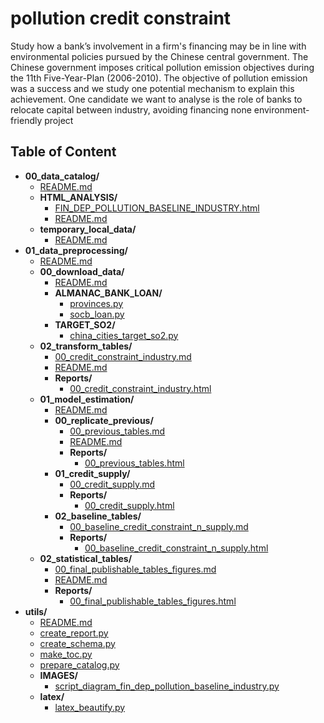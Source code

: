 
# pollution credit constraint



Study how a bank’s involvement in a firm's financing may be in line with environmental policies pursued by the Chinese central government. The Chinese government imposes critical pollution emission objectives during the 11th Five-Year-Plan (2006-2010). The objective of pollution emission was a success and we study one potential mechanism to explain this achievement. One candidate we want to analyse is the role of banks to relocate capital between industry, avoiding financing none environment-friendly project

## Table of Content

 - **00_data_catalog/**
   - [README.md](https://github.com/thomaspernet/pollution_credit_constraint/tree/master/00_data_catalog/README.md)
   - **HTML_ANALYSIS/**
     - [FIN_DEP_POLLUTION_BASELINE_INDUSTRY.html](https://htmlpreview.github.io/?https://github.com/thomaspernet/pollution_credit_constraint/blob/master/00_data_catalog/HTML_ANALYSIS/FIN_DEP_POLLUTION_BASELINE_INDUSTRY.html)
     - [README.md](https://github.com/thomaspernet/pollution_credit_constraint/tree/master/00_data_catalog/HTML_ANALYSIS/README.md)
   - **temporary_local_data/**
     - [README.md](https://github.com/thomaspernet/pollution_credit_constraint/tree/master/00_data_catalog/temporary_local_data/README.md)
 - **01_data_preprocessing/**
   - [README.md](https://github.com/thomaspernet/pollution_credit_constraint/tree/master/01_data_preprocessing/README.md)
   - **00_download_data/**
     - [README.md](https://github.com/thomaspernet/pollution_credit_constraint/tree/master/01_data_preprocessing/00_download_data/README.md)
     - **ALMANAC_BANK_LOAN/**
       - [provinces.py](https://github.com/thomaspernet/pollution_credit_constraint/tree/master/01_data_preprocessing/00_download_data/ALMANAC_BANK_LOAN/provinces.py)
       - [socb_loan.py](https://github.com/thomaspernet/pollution_credit_constraint/tree/master/01_data_preprocessing/00_download_data/ALMANAC_BANK_LOAN/socb_loan.py)
     - **TARGET_SO2/**
       - [china_cities_target_so2.py](https://github.com/thomaspernet/pollution_credit_constraint/tree/master/01_data_preprocessing/00_download_data/TARGET_SO2/china_cities_target_so2.py)
   - **02_transform_tables/**
     - [00_credit_constraint_industry.md](https://github.com/thomaspernet/pollution_credit_constraint/tree/master/01_data_preprocessing/02_transform_tables/00_credit_constraint_industry.md)
     - [README.md](https://github.com/thomaspernet/pollution_credit_constraint/tree/master/01_data_preprocessing/02_transform_tables/README.md)
     - **Reports/**
       - [00_credit_constraint_industry.html](https://htmlpreview.github.io/?https://github.com/thomaspernet/pollution_credit_constraint/blob/master/01_data_preprocessing/02_transform_tables/Reports/00_credit_constraint_industry.html)
   - **01_model_estimation/**
     - [README.md](https://github.com/thomaspernet/pollution_credit_constraint/tree/master/02_data_analysis/01_model_estimation/README.md)
     - **00_replicate_previous/**
       - [00_previous_tables.md](https://github.com/thomaspernet/pollution_credit_constraint/tree/master/02_data_analysis/01_model_estimation/00_replicate_previous/00_previous_tables.md)
       - [README.md](https://github.com/thomaspernet/pollution_credit_constraint/tree/master/02_data_analysis/01_model_estimation/00_replicate_previous/README.md)
       - **Reports/**
         - [00_previous_tables.html](https://htmlpreview.github.io/?https://github.com/thomaspernet/pollution_credit_constraint/blob/master/02_data_analysis/01_model_estimation/00_replicate_previous/Reports/00_previous_tables.html)
     - **01_credit_supply/**
       - [00_credit_supply.md](https://github.com/thomaspernet/pollution_credit_constraint/tree/master/02_data_analysis/01_model_estimation/01_credit_supply/00_credit_supply.md)
       - **Reports/**
         - [00_credit_supply.html](https://htmlpreview.github.io/?https://github.com/thomaspernet/pollution_credit_constraint/blob/master/02_data_analysis/01_model_estimation/01_credit_supply/Reports/00_credit_supply.html)
     - **02_baseline_tables/**
       - [00_baseline_credit_constraint_n_supply.md](https://github.com/thomaspernet/pollution_credit_constraint/tree/master/02_data_analysis/01_model_estimation/02_baseline_tables/00_baseline_credit_constraint_n_supply.md)
       - **Reports/**
         - [00_baseline_credit_constraint_n_supply.html](https://htmlpreview.github.io/?https://github.com/thomaspernet/pollution_credit_constraint/blob/master/02_data_analysis/01_model_estimation/02_baseline_tables/Reports/00_baseline_credit_constraint_n_supply.html)
   - **02_statistical_tables/**
     - [00_final_publishable_tables_figures.md](https://github.com/thomaspernet/pollution_credit_constraint/tree/master/02_data_analysis/02_statistical_tables/00_final_publishable_tables_figures.md)
     - [README.md](https://github.com/thomaspernet/pollution_credit_constraint/tree/master/02_data_analysis/02_statistical_tables/README.md)
     - **Reports/**
       - [00_final_publishable_tables_figures.html](https://htmlpreview.github.io/?https://github.com/thomaspernet/pollution_credit_constraint/blob/master/02_data_analysis/02_statistical_tables/Reports/00_final_publishable_tables_figures.html)
 - **utils/**
   - [README.md](https://github.com/thomaspernet/pollution_credit_constraint/tree/master/utils/README.md)
   - [create_report.py](https://github.com/thomaspernet/pollution_credit_constraint/tree/master/utils/create_report.py)
   - [create_schema.py](https://github.com/thomaspernet/pollution_credit_constraint/tree/master/utils/create_schema.py)
   - [make_toc.py](https://github.com/thomaspernet/pollution_credit_constraint/tree/master/utils/make_toc.py)
   - [prepare_catalog.py](https://github.com/thomaspernet/pollution_credit_constraint/tree/master/utils/prepare_catalog.py)
   - **IMAGES/**
     - [script_diagram_fin_dep_pollution_baseline_industry.py](https://github.com/thomaspernet/pollution_credit_constraint/tree/master/utils/IMAGES/script_diagram_fin_dep_pollution_baseline_industry.py)
   - **latex/**
     - [latex_beautify.py](https://github.com/thomaspernet/pollution_credit_constraint/tree/master/utils/latex/latex_beautify.py)
